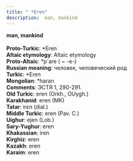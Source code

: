 ```yaml
---
title: " *Eren"
description:  man, mankind
---
```

<strong> man, mankind</strong><br><br>
<strong>Proto-Turkic</strong>:  *Eren<br>
<strong>Altaic etymology</strong>:  Altaic etymology<br>
<strong> Proto-Altaic</strong>:  *p`are ( ~ -e-)<br>
<strong>Russian meaning</strong>:  человек, человеческий род<br>
<strong>Turkic</strong>:  *Eren<br>
<strong>Mongolian</strong>:  *haran<br>
<strong>Comments</strong>:  ЭСТЯ 1, 290-291.<br>
<strong>Old Turkic</strong>:  eren (Orkh., OUygh.)<br>
<strong>Karakhanid</strong>:  eren (MK)<br>
<strong>Tatar</strong>:  irɛn (dial.)<br>
<strong>Middle Turkic</strong>:  eren (Pav. C.)<br>
<strong>Uighur</strong>:  ejen (Lob.)<br>
<strong>Sary-Yughur</strong>:  eren<br>
<strong>Khakassian</strong>:  iren<br>
<strong>Kirghiz</strong>:  eren<br>
<strong>Kazakh</strong>:  eren<br>
<strong>Karaim</strong>:  eren<br>


